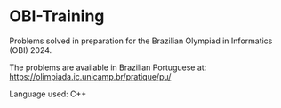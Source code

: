 # OBI-Training

Problems solved in preparation for the Brazilian Olympiad in Informatics (OBI) 2024.

The problems are available in Brazilian Portuguese at: https://olimpiada.ic.unicamp.br/pratique/pu/

Language used: C++

